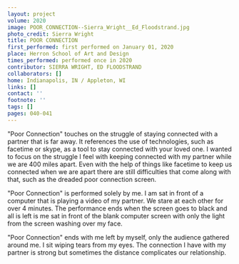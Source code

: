 ```yaml
---
layout: project
volume: 2020
image: POOR_CONNECTION--Sierra_Wright__Ed_Floodstrand.jpg
photo_credit: Sierra Wright
title: POOR CONNECTION
first_performed: first performed on January 01, 2020
place: Herron School of Art and Design
times_performed: performed once in 2020
contributor: SIERRA WRIGHT, ED FLOODSTRAND
collaborators: []
home: Indianapolis, IN / Appleton, WI
links: []
contact: ''
footnote: ''
tags: []
pages: 040-041
---
```




"Poor Connection" touches on the struggle of staying connected with a partner that is far away. It references the use of technologies, such as facetime or skype, as a tool to stay connected with your loved one. I wanted to focus on the struggle I feel with keeping connected with my partner while we are 400 miles apart. Even with the help of things like facetime to keep us connected when we are apart there are still difficulties that come along with that, such as the dreaded poor connection screen.   

"Poor Connection" is performed solely by me. I am sat in front of a computer that is playing a video of my partner. We stare at each other for over 4 minutes. The performance ends when the screen goes to black and all is left is me sat in front of the blank computer screen with only the light from the screen washing over my face.
 
"Poor Connection" ends with me left by myself, only the audience gathered around me. I sit wiping tears from my eyes. The connection I have with my partner is strong but sometimes the distance complicates our relationship.
